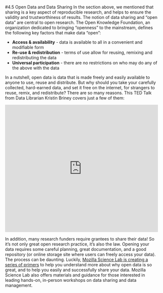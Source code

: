 #4.5 Open Data and Data Sharing
In the section above, we mentioned that sharing is a key aspect of reproducible research, and helps to ensure the validity and trustworthiness of results. The notion of data sharing and “open data” are central to open research. The Open Knowledge Foundation, an organization dedicated to bringing “openness” to the mainstream, defines the following key factors that make data “open”:

* **Access & availability** - data is available to all in a convenient and modifiable form
* **Re-use & redistribution** - terms of use allow for reusing, remixing and redistributing the data
* **Universal participation** - there are no restrictions on who may do any of the above with the data

In a nutshell, open data is data that is made freely and easily available to anyone to use, reuse and distribute.   But why should you take your carefully collected, hard-earned data, and set it free on the internet, for strangers to reuse, remix, and redistribute? There are so many reasons. This TED Talk from Data Librarian Kristin Briney covers just a few of them: 

<iframe width="100%" height="420" src="https://www.youtube.com/embed/dXKbkpilQME" frameborder="0" allowfullscreen></iframe>

In addition, many research funders require grantees to share their data! So it’s not only great open research practice, it’s also the law. Opening your data requires some careful planning, great documentation, and a good repository (or online storage site where users can freely access your data). The process can be daunting. Luckily, [Mozilla Science Lab is creating a series of primers](https://mozillascience.github.io/open-data-primers/index.html) to help you understand more about why open data is so great, and to help you easily and successfully share your data. Mozilla Science Lab also offers materials and guidance for those interested in leading hands-on, in-person workshops on data sharing and data management.
